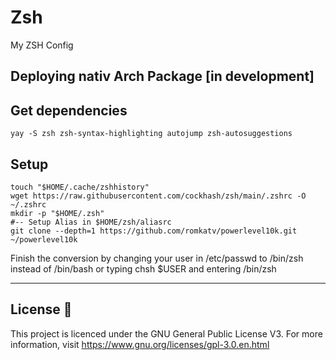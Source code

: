 # Zsh
My ZSH Config 

## Deploying nativ Arch Package [in development]

## Get dependencies
```
yay -S zsh zsh-syntax-highlighting autojump zsh-autosuggestions
```

## Setup
```
touch "$HOME/.cache/zshhistory"
wget https://raw.githubusercontent.com/cockhash/zsh/main/.zshrc -O ~/.zshrc
mkdir -p "$HOME/.zsh"
#-- Setup Alias in $HOME/zsh/aliasrc
git clone --depth=1 https://github.com/romkatv/powerlevel10k.git ~/powerlevel10k
```

Finish the conversion by changing your user in /etc/passwd to /bin/zsh instead of /bin/bash
or typing chsh $USER and entering /bin/zsh
______________________________________________________________________________

## License :scroll:

This project is licenced under the GNU General Public License V3. For more information, visit https://www.gnu.org/licenses/gpl-3.0.en.html
